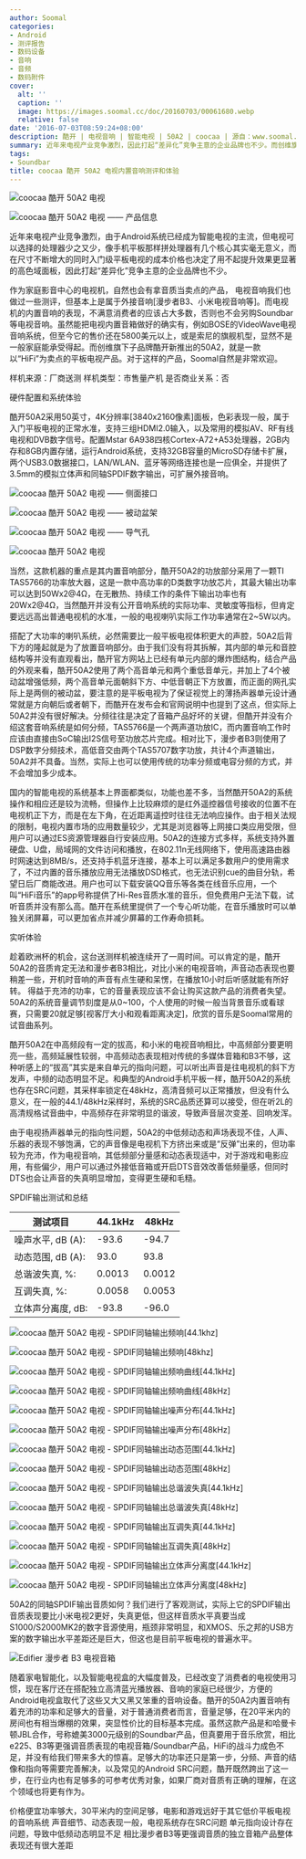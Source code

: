 ```yaml
---
author: Soomal
categories:
- Android
- 测评报告
- 数码设备
- 音响
- 音频
- 数码附件
cover:
  alt: ''
  caption: ''
  image: https://images.soomal.cc/doc/20160703/00061680.webp
  relative: false
date: '2016-07-03T08:59:24+08:00'
description: 酷开 | 电视音响 | 智能电视 | 50A2 | coocaa | 源自：www.soomal.com | 版权：原创 |  平均/总评分：10.00/50
summary: 近年来电视产业竞争激烈，因此打起“差异化”竞争主意的企业品牌也不少。而创维旗下子品牌酷开新推出的50A2，就是一款以“HiFi”为卖点的平板电视产品。对于这样的产品，Soomal自然是非常欢迎。这款平板电视的音响表现如何？
tags:
- Soundbar
title: coocaa 酷开 50A2 电视内置音响测评和体验
---
```


![coocaa 酷开 50A2 电视](https://images.soomal.cc/doc/20160703/00061674_01.webp)



![coocaa 酷开 50A2 电视 ―― 产品信息](https://images.soomal.cc/doc/20160703/00061675_01.webp)



近年来电视产业竞争激烈，由于Android系统已经成为智能电视的主流，但电视可以选择的处理器少之又少，像手机平板那样拼处理器有几个核心其实毫无意义，而在尺寸不断增大的同时入门级平板电视的成本价格也决定了用不起提升效果更显著的高色域面板，因此打起“差异化”竞争主意的企业品牌也不少。



作为家庭影音中心的电视机，自然也会有拿音质当卖点的产品， 电视音响我们也做过一些测评，但基本上是属于外接音响[漫步者B3、小米电视音响等]。而电视机的内置音响的表现，不满意消费者的应该占大多数，否则也不会另购Soundbar等电视音响。虽然能把电视内置音箱做好的确实有，例如BOSE的VideoWave电视音响系统，但至今它的售价还在5800美元以上，或是索尼的旗舰机型，显然不是一般家庭能承受得起。而创维旗下子品牌酷开新推出的50A2，就是一款以“HiFi”为卖点的平板电视产品。对于这样的产品，Soomal自然是非常欢迎。



样机来源：厂商送测
样机类型：市售量产机
是否商业关系：否



硬件配置和系统体验



酷开50A2采用50英寸，4K分辨率[3840x2160像素]面板，色彩表现一般，属于入门平板电视的正常水准，支持三组HDMI2.0输入，以及常用的模拟AV、RF有线电视和DVB数字信号。配置Mstar 6A938四核Cortex-A72+A53处理器，2GB内存和8GB内置存储，运行Android系统，支持32GB容量的MicroSD存储卡扩展，两个USB3.0数据接口，LAN/WLAN、蓝牙等网络连接也是一应俱全，并提供了3.5mm的模拟立体声和同轴SPDIF数字输出，可扩展外接音响。



![coocaa 酷开 50A2 电视 ―― 侧面接口](https://images.soomal.cc/doc/20160703/00061676_01.webp)



![coocaa 酷开 50A2 电视 ―― 被动盆架](https://images.soomal.cc/doc/20160703/00061677_01.webp)



![coocaa 酷开 50A2 电视 ―― 导气孔](https://images.soomal.cc/doc/20160703/00061678_01.webp)



![coocaa 酷开 50A2 电视](https://images.soomal.cc/doc/20160703/00061679_01.webp)



当然，这款机器的重点是其内置音响部分，酷开50A2的功放部分采用了一颗TI TAS5766的功率放大器，这是一款中高功率的D类数字功放芯片，其最大输出功率可以达到50Wx2@4Ω，在无散热、持续工作的条件下输出功率也有20Wx2@4Ω，当然酷开并没有公开音响系统的实际功率、灵敏度等指标，但肯定要远远高出普通电视机的水准，一般的电视喇叭实际工作功率通常在2~5W以内。



搭配了大功率的喇叭系统，必然需要比一般平板电视体积更大的声腔，50A2后背下方的隆起就是为了放置音响部分。由于我们没有将其拆解，其内部的单元和音腔结构等并没有直观看出，酷开官方网站上已经有单元内部的爆炸图结构，结合产品的外观来看，酷开50A2使用了两个高音单元和两个重低音单元，并加上了4个被动盆增强低频，两个高音单元面朝斜下方、中低音朝正下方放置，而正面的网孔实际上是两侧的被动盆，要注意的是平板电视为了保证视觉上的薄扬声器单元设计通常就是方向朝后或者朝下，而酷开在发布会和官网说明中也提到了这点，但实际上50A2并没有很好解决。分频往往是决定了音箱产品好坏的关键，但酷开并没有介绍这套音响系统是如何分频，TAS5766是一个两声道功放IC，而内置音响工作时应该由直接由SoC输出I2S信号至功放芯片完成。相对比下，漫步者B3则使用了DSP数字分频技术，高低音交由两个TAS5707数字功放，共计4个声道输出，50A2并不具备。当然，实际上也可以使用传统的功率分频或电容分频的方式，并不会增加多少成本。



国内的智能电视的系统基本上界面都类似，功能也差不多，当然酷开50A2的系统操作和相应还是较为流畅，但操作上比较麻烦的是红外遥控器信号接收的位置不在电视机正下方，而是在左下角，在近距离遥控时往往无法响应操作。由于相关法规的限制，电视内置市场的应用数量较少，尤其是浏览器等上网接口类应用受限，但用户可以通过ES资源管理器自行安装应用。50A2的连接方式多样，系统支持外置硬盘、U盘，局域网的文件访问和播放，在802.11n无线网络下，使用高速路由器时网速达到8MB/s，还支持手机蓝牙连接，基本上可以满足多数用户的使用需求了，不过内置的音乐播放应用无法播放DSD格式，也无法识别cue的曲目分轨，希望日后厂商能改进。用户也可以下载安装QQ音乐等各类在线音乐应用，一个叫“HiFi音乐”的app号称提供了Hi-Res音质水准的音乐，但免费用户无法下载，试听音质并没有那么高。酷开在系统里提供了一个专心听功能，在音乐播放时可以单独关闭屏幕，可以更加省点并减少屏幕的工作寿命损耗。



实听体验



趁着欧洲杯的机会，这台送测样机被连续开了一周时间。可以肯定的是，酷开50A2的音质肯定无法和漫步者B3相比，对比小米的电视音响，声音动态表现也要稍差一些，开机时音响的声音有点生硬和呆愣，在播放10小时后听感就能有所好转。  得益于充沛的功率，它的音量表现应该不会让购买这款产品的消费者失望。50A2的系统音量调节刻度是从0~100，个人使用的时候一般当背景音乐或看球赛，只需要20就足够[视客厅大小和观看距离决定]，欣赏的音乐是Soomal常用的试音曲系列。



酷开50A2在中高频段有一定的拔高，和小米的电视音响相比，中高频部分要更明亮一些，高频延展性较弱，中高频动态表现相对传统的多媒体音箱和B3不够，这种听感上的“拔高”其实是来自单元的指向问题，可以听出声音是往电视机的斜下方发声，中频的动态明显不足。和典型的Android手机平板一样，酷开50A2的系统也存在SRC问题，其采样率锁定在48kHz，高清音频可以正常播放，但没有什么意义，在一般的44.1/48kHz采样时，系统的SRC品质还算可以接受，但在听2L的高清规格试音曲中，中高频存在非常明显的谐波，导致声音层次变差、回响发浑。



由于电视扬声器单元的指向性问题，50A2的中低频动态和声场表现不佳，人声、乐器的表现不够饱满，它的声音像是电视机下方挤出来或是“反弹”出来的，但功率较为充沛，作为电视音响，其低频部分量感和动态表现适中，对于游戏和电影应用，有些偏少，用户可以通过外接低音箱或开启DTS音效改善低频量感，但同时DTS也会让声音的失真明显增加，变得更生硬和毛糙。



SPDIF输出测试和总结



| 测试项目 | 44.1kHz | 48kHz |
| --- | --- | --- |
| 噪声水平, dB (A): | -93.6 | -94.7 |
| 动态范围, dB (A): | 93.0 | 93.8 |
| 总谐波失真, %: | 0.0013 | 0.0012 |
| 互调失真, %: | 0.0058 | 0.0053 |
| 立体声分离度, dB: | -93.8 | -96.0 |



![coocaa 酷开 50A2 电视 - SPDIF同轴输出频响[44.1khz]](https://images.soomal.cc/doc/20160703/00061681_01.webp)



![coocaa 酷开 50A2 电视 - SPDIF同轴输出频响[48khz]](https://images.soomal.cc/doc/20160703/00061682_01.webp)



![coocaa 酷开 50A2 电视 - SPDIF同轴输出频响曲线[44.1kHz]](https://images.soomal.cc/doc/20160703/00061684_01.webp)



![coocaa 酷开 50A2 电视 - SPDIF同轴输出频响曲线[48kHz]](https://images.soomal.cc/doc/20160703/00061685_01.webp)



![coocaa 酷开 50A2 电视 - SPDIF同轴输出噪声分布[44.1kHz]](https://images.soomal.cc/doc/20160703/00061686_01.webp)



![coocaa 酷开 50A2 电视 - SPDIF同轴输出噪声分布[48kHz]](https://images.soomal.cc/doc/20160703/00061687_01.webp)



![coocaa 酷开 50A2 电视 - SPDIF同轴输出动态范围[44.1kHz]](https://images.soomal.cc/doc/20160703/00061688_01.webp)



![coocaa 酷开 50A2 电视 - SPDIF同轴输出动态范围[48kHz]](https://images.soomal.cc/doc/20160703/00061689_01.webp)



![coocaa 酷开 50A2 电视 - SPDIF同轴输出总谐波失真[44.1kHz]](https://images.soomal.cc/doc/20160703/00061690_01.webp)



![coocaa 酷开 50A2 电视 - SPDIF同轴输出总谐波失真[48kHz]](https://images.soomal.cc/doc/20160703/00061691_01.webp)



![coocaa 酷开 50A2 电视 - SPDIF同轴输出互调失真[44.1kHz]](https://images.soomal.cc/doc/20160703/00061692_01.webp)



![coocaa 酷开 50A2 电视 - SPDIF同轴输出互调失真[48kHz]](https://images.soomal.cc/doc/20160703/00061693_01.webp)



![coocaa 酷开 50A2 电视 - SPDIF同轴输出立体声分离度[44.1kHz]](https://images.soomal.cc/doc/20160703/00061694_01.webp)



![coocaa 酷开 50A2 电视 - SPDIF同轴输出立体声分离度[48kHz]](https://images.soomal.cc/doc/20160703/00061695_01.webp)



50A2的同轴SPDIF输出音质如何？我们进行了客观测试，实际上它的SPDIF输出音质表现要比小米电视2更好，失真更低，但这样音质水平真要当成S1000/S2000MK2的数字音源使用，瓶颈非常明显，和XMOS、乐之邦的USB方案的数字输出水平差距还是巨大，但这也是目前平板电视的普遍水平。



![Edifier 漫步者 B3 电视音箱](https://images.soomal.cc/doc/20150520/00051736.webp)



随着家电智能化，以及智能电视盒的大幅度普及，已经改变了消费者的电视使用习惯，现在客厅还在搭配独立高清蓝光播放器、音响的家庭已经很少，方便的Android电视盒取代了这些又大又黑又笨重的音响设备。酷开的50A2内置音响有着充沛的功率和足够大的音量，对于普通消费者而言，音量足够，在20平米内的房间也有相当爆棚的效果，突显性价比的目标基本完成。虽然这款产品是和哈曼卡顿JBL合作，号称媲美3000元级别的Soundbar产品，但真要用于音乐欣赏，相比e225、B3等更强调音质表现的电视音箱/Soundbar产品，HiFi的战斗力成色不足，并没有给我们带来多大的惊喜。足够大的功率还只是第一步，分频、声音的结像和指向等需要完善解决，以及常见的Android SRC问题，酷开既然跨出了这一步，在行业内也有足够多的可参考优秀对象，如果厂商对音质有正确的理解，在这个领域也将更有作为。



价格便宜功率够大，30平米内的空间足够，电影和游戏远好于其它低价平板电视的音响系统
声音细节、动态表现一般，电视系统存在SRC问题
单元指向设计存在问题，导致中低频动态明显不足
  相比漫步者B3等更强调音质的独立音箱产品整体表现还有很大差距